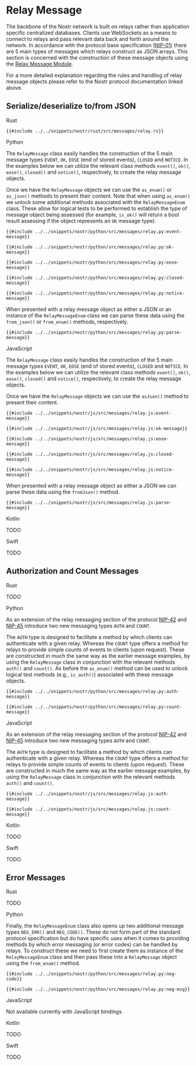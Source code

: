 # Relay Message

The backbone of the Nostr network is built on relays rather than application specific centralized databases. 
Clients use WebSockets as a means to connect to relays and pass relevant data back and forth around the network. 
In accordance with the protocol base specification ([NIP-01](https://github.com/nostr-protocol/nips/blob/master/01.md#from-relay-to-client-sending-events-and-notices)) there are 5 main types of messages which relays construct as JSON arrays. 
This section is concerned with the construction of these message objects using the [Relay Message Module](https://docs.rs/nostr/latest/nostr/message/relay/index.html). 

For a more detailed explanation regarding the rules and handling of relay message objects please refer to the Nostr protocol documentation linked above. 

## Serialize/deserialize to/from JSON

<custom-tabs category="lang">

<div slot="title">Rust</div>
<section>

```rust,ignore
{{#include ../../snippets/nostr/rust/src/messages/relay.rs}}
```

</section>

<div slot="title">Python</div>
<section>

The `RelayMessage` class easily handles the construction of the 5 main message types `EVENT`, `OK`, `EOSE` (end of stored events), `CLOSED` and `NOTICE`. 
In the examples below we can utilize the relevant class methods `event()`, `ok()`, `eose()`, `closed()` and `notice()`, respectively, to create the relay message objects.

Once we have the `RelayMessage` objects we can use the `as_enum()` or `as_json()` methods to present their content. 
Note that when using `as_enum()` we unlock some additional methods associated with the `RelayMessageEnum` class. 
These allow for logical tests to be performed to establish the type of message object being assessed (for example, `is_ok()` will return a bool result assessing if the object represents an `OK` message type).  

```python,ignore
{{#include ../../snippets/nostr/python/src/messages/relay.py:event-message}}
```

```python,ignore
{{#include ../../snippets/nostr/python/src/messages/relay.py:ok-message}}
```

```python,ignore
{{#include ../../snippets/nostr/python/src/messages/relay.py:eose-message}}
```

```python,ignore
{{#include ../../snippets/nostr/python/src/messages/relay.py:closed-message}}
```

```python,ignore
{{#include ../../snippets/nostr/python/src/messages/relay.py:notice-message}}
```

When presented with a relay message object as either a JSON or an instance of the `RelayMessageEnum` class we can parse these data using the `from_json()` or `from_enum()` methods, respectively.

```python,ignore
{{#include ../../snippets/nostr/python/src/messages/relay.py:parse-message}}
```

</section>

<div slot="title">JavaScript</div>
<section>

The `RelayMessage` class easily handles the construction of the 5 main message types `EVENT`, `OK`, `EOSE` (end of stored events), `CLOSED` and `NOTICE`. 
In the examples below we can utilize the relevant class methods `event()`, `ok()`, `eose()`, `closed()` and `notice()`, respectively, to create the relay message objects.

Once we have the `RelayMessage` objects we can use the `asJson()` method to present their content. 

```javascript,ignore
{{#include ../../snippets/nostr/js/src/messages/relay.js:event-message}}
```

```javascript,ignore
{{#include ../../snippets/nostr/js/src/messages/relay.js:ok-message}}
```

```javascript,ignore
{{#include ../../snippets/nostr/js/src/messages/relay.js:eose-message}}
```

```javascript,ignore
{{#include ../../snippets/nostr/js/src/messages/relay.js:closed-message}}
```

```javascript,ignore
{{#include ../../snippets/nostr/js/src/messages/relay.js:notice-message}}
```

When presented with a relay message object as either a JSON we can parse these data using the `fromJson()` method.

```javascript,ignore
{{#include ../../snippets/nostr/js/src/messages/relay.js:parse-message}}
```

</section>

<div slot="title">Kotlin</div>
<section>

TODO

</section>

<div slot="title">Swift</div>
<section>

TODO

</section>

</custom-tabs>

## Authorization and Count Messages

<custom-tabs category="lang">

<div slot="title">Rust</div>
<section>

TODO

</section>

<div slot="title">Python</div>
<section>

As an extension of the relay messaging section of the protocol [NIP-42](https://github.com/nostr-protocol/nips/blob/master/42.md) and [NIP-45](https://github.com/nostr-protocol/nips/blob/master/45.md) introduce two new messaging types `AUTH` and `COUNT`.

The `AUTH` type is designed to facilitate a method by which clients can authenticate with a given relay. 
Whereas the `COUNT` type offers a method for relays to provide simple counts of events to clients (upon request). 
These are constructed in much the same way as the earlier message examples, by using the `RelayMessage` class in conjunction with the relevant methods `auth()` and `count()`. 
As before the `as_enum()` method can be used to unlock logical test methods (e.g., `is_auth()`) associated with these message objects.

```python,ignore
{{#include ../../snippets/nostr/python/src/messages/relay.py:auth-message}}
```

```python,ignore
{{#include ../../snippets/nostr/python/src/messages/relay.py:count-message}}
```

</section>

<div slot="title">JavaScript</div>
<section>

As an extension of the relay messaging section of the protocol [NIP-42](https://github.com/nostr-protocol/nips/blob/master/42.md) and [NIP-45](https://github.com/nostr-protocol/nips/blob/master/45.md) introduce two new messaging types `AUTH` and `COUNT`.

The `AUTH` type is designed to facilitate a method by which clients can authenticate with a given relay. 
Whereas the `COUNT` type offers a method for relays to provide simple counts of events to clients (upon request). 
These are constructed in much the same way as the earlier message examples, by using the `RelayMessage` class in conjunction with the relevant methods `auth()` and `count()`. 

```javascript,ignore
{{#include ../../snippets/nostr/js/src/messages/relay.js:auth-message}}
```

```javascript,ignore
{{#include ../../snippets/nostr/js/src/messages/relay.js:count-message}}
```

</section>

<div slot="title">Kotlin</div>
<section>

TODO

</section>

<div slot="title">Swift</div>
<section>

TODO

</section>

</custom-tabs>

## Error Messages

<custom-tabs category="lang">

<div slot="title">Rust</div>
<section>

TODO

</section>

<div slot="title">Python</div>
<section>

Finally, the `RelayMessageEnum` class also opens up two additional message types `NEG_ERR()` and `NEG_CODE()`. 
These do not form part of the standard protocol specification but do have specific uses when it comes to providing methods by which error messaging (or error codes) can be handled by relays. To construct these we need to first create them as instance of the `RelayMessageEnum` class and then pass these into a `RelayMessage` object using the `from_enum()` method.

```python,ignore
{{#include ../../snippets/nostr/python/src/messages/relay.py:neg-code}}
```

```python,ignore
{{#include ../../snippets/nostr/python/src/messages/relay.py:neg-msg}}
```

</section>

<div slot="title">JavaScript</div>
<section>

Not available currently with JavaScript bindings.

</section>

<div slot="title">Kotlin</div>
<section>

TODO

</section>

<div slot="title">Swift</div>
<section>

TODO

</section>
</custom-tabs>
